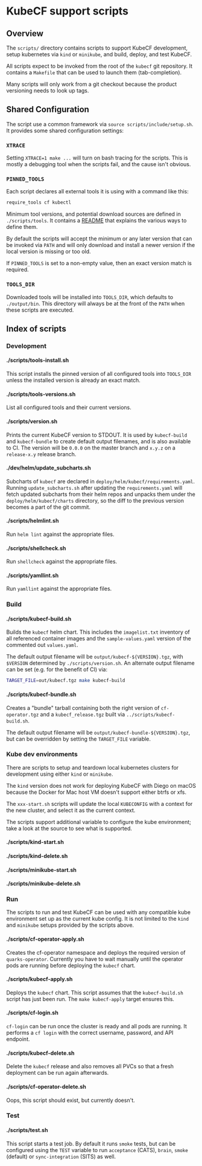 # KubeCF support scripts

## Overview

The `scripts/` directory contains scripts to support KubeCF development, setup
kubernetes via `kind` or `minikube`, and build, deploy, and test KubeCF.

All scripts expect to be invoked from the root of the `kubecf` git repository.
It contains a `Makefile` that can be used to launch them (tab-completion).

Many scripts will only work from a git checkout because the product versioning
needs to look up tags.

## Shared Configuration

The script use a common framework via `source scripts/include/setup.sh`. It
provides some shared configuration settings:

### `XTRACE`

Setting `XTRACE=1 make ...` will turn on bash tracing for the scripts. This
is mostly a debugging tool when the scripts fail, and the cause isn't obvious.

### `PINNED_TOOLS`

Each script declares all external tools it is using with a command like this:

```bash
require_tools cf kubectl
```

Minimum tool versions, and potential download sources are defined in `./scripts/tools`.
It contains a [README](tools/README.md) that explains the various ways to
define them.

By default the scripts will accept the minimum or any later version that
can be invoked via `PATH` and will only download and install a newer version
if the local version is missing or too old.

If `PINNED_TOOLS` is set to a non-empty value, then an exact version match is
required.

### `TOOLS_DIR`

Downloaded tools will be installed into `TOOLS_DIR`, which defaults to
`./output/bin`. This directory will always be at the front of the `PATH`
when these scripts are executed.

## Index of scripts


### Development

#### ./scripts/tools-install.sh

This script installs the pinned version of all configured tools into `TOOLS_DIR`
unless the installed version is already an exact match.

#### ./scripts/tools-versions.sh

List all configured tools and their current versions.

#### ./scripts/version.sh

Prints the current KubeCF version to STDOUT. It is used by `kubecf-build` and
`kubecf-bundle` to create default output filenames, and is also available to
CI. The version will be `0.0.0` on the master branch and `x.y.z` on a
`release-x.y` release branch.

#### ./dev/helm/update_subcharts.sh

Subcharts of `kubecf` are declared in `deploy/helm/kubecf/requirements.yaml`.
Running `update_subcharts.sh` after updating the `requirements.yaml` will
fetch updated subcharts from their helm repos and unpacks them under the
`deploy/helm/kubecf/charts` directory, so the diff to the previous version
becomes a part of the git commit.

#### ./scripts/helmlint.sh

Run `helm lint` against the appropriate files.

#### ./scripts/shellcheck.sh

Run `shellcheck` against the appropriate files.

#### ./scripts/yamllint.sh

Run `yamllint` against the appropriate files.


### Build

#### ./scripts/kubecf-build.sh

Builds the `kubecf` helm chart. This includes the `imagelist.txt` inventory of
all referenced container images and the `sample-values.yaml` version of the
commented out `values.yaml`.

The default output filename will be `output/kubecf-${VERSION}.tgz`, with `$VERSION`
determined by `./scripts/version.sh`. An alternate output filename can be set (e.g.
for the benefit of CI) via:

```bash
TARGET_FILE=out/kubecf.tgz make kubecf-build
```

#### ./scripts/kubecf-bundle.sh

Creates a "bundle" tarball containing both the right version of `cf-operator.tgz`
and a `kubecf_release.tgz` built via `../scripts/kubecf-build.sh`.

The default output filename will be `output/kubecf-bundle-${VERSION}.tgz`, but
can be overridden by setting the `TARGET_FILE` variable.

### Kube dev environments

There are scripts to setup and teardown local kubernetes clusters for
development using either `kind` or `minikube`.

The `kind` version does not work for deploying KubeCF with Diego on macOS
because the Docker for Mac host VM doesn't support either btrfs or xfs.

The `xxx-start.sh` scripts will update the local `KUBECONFIG` with a context for
the new cluster, and select it as the current context.

The scripts support additional variable to configure the kube environment; take
a look at the source to see what is supported.

#### ./scripts/kind-start.sh

#### ./scripts/kind-delete.sh

#### ./scripts/minikube-start.sh

#### ./scripts/minikube-delete.sh


### Run

The scripts to run and test KubeCF can be used with any compatible kube
environment set up as the current kube config. It is not limited to the `kind`
and `minikube` setups provided by the scripts above.

#### ./scripts/cf-operator-apply.sh

Creates the cf-operator namespace and deploys the required version of
`quarks-operator`. Currently you have to wait manually until the operator pods
are running before deploying the `kubecf` chart.

#### ./scripts/kubecf-apply.sh

Deploys the `kubecf` chart. This script assumes that the `kubecf-build.sh`
script has just been run. The `make kubecf-apply` target ensures this.

#### ./scripts/cf-login.sh

`cf-login` can be run once the cluster is ready and all pods are running.  It
performs a `cf login` with the correct username, password, and API endpoint.

#### ./scripts/kubecf-delete.sh

Delete the `kubecf` release and also removes all PVCs so that a fresh deployment
can be run again afterwards.

#### ./scripts/cf-operator-delete.sh

Oops, this script should exist, but currently doesn't.

### Test

#### ./scripts/test.sh

This script starts a test job. By default it runs `smoke` tests, but can be
configured using the `TEST` variable to run `acceptance` (CATS), `brain`,
`smoke` (default) or `sync-integration` (SITS) as well.

